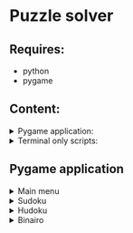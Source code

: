 # Puzzle solver

## Requires:
  - python
  - pygame

## Content:
<details>
<summary>Pygame application:</summary>
  
  - Working:
    - Main menu
    - Binairo game
    - Binairo Solver
    - Sudoku game
    - Sudoku Solver
    - Hudoku game
    - Hudoku Solver

</details>
<details>
<summary>Terminal only scripts:</summary>
  
  - script to solve sudoku's
  - script to solve binairo's
  - script to create binairo's
  
</details>
 
## Pygame application
<details>
<summary>Main menu</summary>
  
![Screenshot](./Readme_Images/MainMenu.png)

  - Choose the type of puzzle that you want to play
  - Get some info about the selected puzzle-type (picture, rules...)
  - "Play"-button: Play a randomly genereated puzzle
  - "Solve"-button: Imput a premade puzzleboard and let the app find the solution
  
</details>

<details>
<summary>Sudoku</summary>
  <details>
    <summary>Play/ Create</summary>
    
  - A random board will be automatically created
  - A new board can be created by pressing "New"*
  - The board can be resetted to it's original state
  - The "Hint"-button will fill in a random empty cube
  - The "Check"-button:
      - removes all wrong values from the board
      - gives all correct values a grey cube-background
      - disables selection of the correct values so that they cant be changed anymore.
  - automatic highlighting of the selcted cube, row and column
  
   </details>
  <details>
    <summary>Solve</summary>

The algorithm will search for a solution for the board. If the board has no valid solution it will display a message saying: "Impossible".
  
Usage:
  - Left mouse button: select a cube in which to add a value
  - Delete or "0": remove all values from the selected cube
  - Press "Solve" when you have created your test-board

   </details>
</details>  

<details>
<summary>Hudoku</summary>
  <details>
    <summary>Play/ Create</summary>
    
  - A random board will be automatically created
  - A new board can be created by pressing "New"*
  - The board can be resetted to it's original state
  - The "Hint"-button will fill in a random empty cube
  - The "Check"-button:
      - removes all wrong values from the board
      - gives all correct values a grey cube-background
      - disables selection of the correct values so that they cant be changed anymore.
  - automatic highlighting of the selcted cube, row and column
  
   </details>
  <details>
    <summary>Solve</summary>

The algorithm will search for a solution for the board. If the board has no valid solution it will display a message saying: "Impossible".
  
Usage:
  - Left mouse button: select a cube in which to add a value
  - Delete or "0": remove all values from the selected cube
  - Press "Solve" when you have created your test-board

   </details>
</details>  

<details>
<summary>Binairo</summary>
  <details>
    <summary>Play/ Create</summary>
    
  ![Screenshot](./Readme_Images/BinairoPlay.png)
  
  - A random board (10 cubes) will be automatically created*
  - A new board of the desired size (2 - 14 cubes) can be created by changing the value and pressing "New"*
  - The board can be resetted to it's original state
  - The "Hint"-button will fill in a random empty cube
  - The "Check"-button:
      - removes all wrong values from the board
      - gives all correct values a grey cube-background
      - disables selection of the correct values so that they cant be changed anymore.
  - automatic highlighting of the selcted cube, row and column
  
  Usage:
  
    - Left mouse button: select a cube in which to add a value of which you are certain
    - Right mouse button: select a cube in which to add TEMPORARY values (values of which you aren't certain)
    - Delete or ".": remove all values from teh selected cube

  Board generation can take a while depending on the selected board size.
    
   </details>
  <details>
    <summary>Solve</summary>
  
The algorithm will search for a solution for the board. If the board has no valid solution it will display a message saying: "Impossible".
  
Usage:
  - Left mouse button: select a cube in which to add a value
  - Delete or ".": remove all values from the selected cube
  - Press "Solve" when you have created your test-board

        
    
   </details>
</details>  
